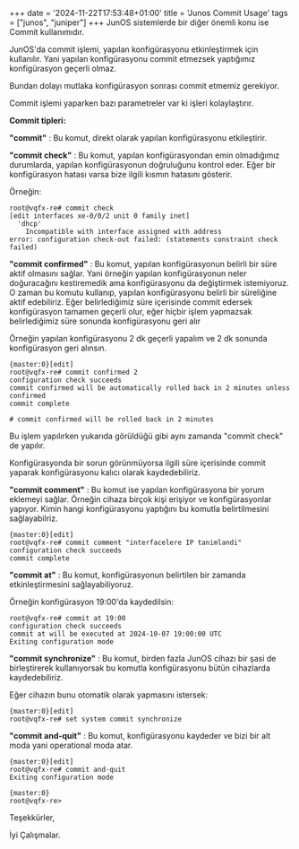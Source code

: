 +++
date = '2024-11-22T17:53:48+01:00'
title = 'Junos Commit Usage'
tags = ["junos", "juniper"]
+++
JunOS sistemlerde bir diğer önemli konu ise Commit kullanımıdır.

JunOS'da commit işlemi, yapılan konfigürasyonu etkinleştirmek için kullanılır. Yani yapılan konfigürasyonu commit etmezsek yaptığımız konfigürasyon geçerli olmaz.

Bundan dolayı mutlaka konfigürasyon sonrası commit etmemiz gerekiyor.

Commit işlemi yaparken bazı parametreler var ki işleri kolaylaştırır. 

**Commit tipleri:**

**"commit"** : Bu komut, direkt olarak yapılan konfigürasyonu etkileştirir.

**"commit check"** : Bu komut, yapılan konfigürasyondan emin olmadığımız durumlarda, yapılan konfigürasyonun doğruluğunu kontrol eder. Eğer bir konfigürasyon hatası varsa bize ilgili kısmın hatasını gösterir.

Örneğin:
```
root@vqfx-re# commit check 
[edit interfaces xe-0/0/2 unit 0 family inet]
  'dhcp'
    Incompatible with interface assigned with address
error: configuration check-out failed: (statements constraint check failed)
```

**"commit confirmed"** : Bu komut, yapılan konfigürasyonun belirli bir süre aktif olmasını sağlar. Yani örneğin yapılan konfigürasyonun neler doğuracağını kestiremedik ama konfigürasyonu da değiştirmek istemiyoruz. O zaman bu komutu kullanıp, yapılan konfigürasyonu belirli bir süreliğine aktif edebiliriz. Eğer belirlediğimiz süre içerisinde commit edersek konfigürasyon tamamen geçerli olur, eğer hiçbir işlem yapmazsak belirlediğimiz süre sonunda konfigürasyonu geri alır

Örneğin yapılan konfigürasyonu 2 dk geçerli yapalım ve 2 dk sonunda konfigürasyon geri alınsın.
```
{master:0}[edit]
root@vqfx-re# commit confirmed 2  
configuration check succeeds
commit confirmed will be automatically rolled back in 2 minutes unless confirmed
commit complete

# commit confirmed will be rolled back in 2 minutes
```

Bu işlem yapılırken yukarıda görüldüğü gibi aynı zamanda "commit check"  de yapılır.

Konfigürasyonda bir sorun görünmüyorsa ilgili süre içerisinde commit yaparak konfigürasyonu kalıcı olarak kaydedebiliriz.

**"commit comment"** : Bu komut ise yapılan konfigürasyona bir yorum eklemeyi sağlar. Örneğin cihaza birçok kişi erişiyor ve konfigürasyonlar yapıyor. Kimin hangi konfigürasyonu yaptığını bu komutla belirtilmesini sağlayabilriz.

```
{master:0}[edit]
root@vqfx-re# commit comment "interfacelere IP tanimlandi"
configuration check succeeds
commit complete
```

**"commit at"** : Bu komut, konfigürasyonun belirtilen bir zamanda etkinleştirmesini sağlayabiliyoruz.

Örneğin konfigürasyon 19:00'da kaydedilsin:
```
root@vqfx-re# commit at 19:00 
configuration check succeeds
commit at will be executed at 2024-10-07 19:00:00 UTC
Exiting configuration mode
```

**"commit synchronize"** : Bu komut, birden fazla JunOS cihazı bir şasi de birleştirerek kullanıyorsak bu komutla konfigürasyonu bütün cihazlarda kaydedebiliriz.

Eğer cihazın bunu otomatik olarak yapmasını istersek:
```
{master:0}[edit]
root@vqfx-re# set system commit synchronize 
```

**"commit and-quit"** : Bu komut, konfigürasyonu kaydeder ve bizi bir alt moda yani  operational moda atar.

```
{master:0}[edit]
root@vqfx-re# commit and-quit 
Exiting configuration mode

{master:0}
root@vqfx-re> 
```


Teşekkürler,

İyi Çalışmalar.